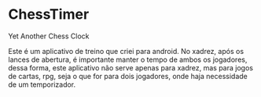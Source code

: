 # ChessTimer
Yet Another Chess Clock

Este é um aplicativo de treino que criei para android. No xadrez, após os lances de abertura, é importante manter o tempo de ambos os jogadores, dessa forma, este aplicativo não serve apenas para xadrez, mas para jogos de cartas, rpg, seja o que for para dois jogadores, onde haja necessidade de um temporizador.
